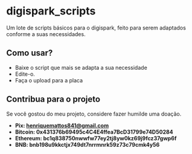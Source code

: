 # digispark_scripts
Um lote de scripts básicos para o digispark, feito para serem adaptados conforme a suas necessidades.

## Como usar?
* Baixe o script que mais se adapta a sua necessidade
* Edite-o.
* Faça o upload para a placa

## Contribua para o projeto

Se você gostou do meu projeto, considere fazer humilde uma doação.

- **Pix: <henriquemattos841@gmail.com>**
- **Bitcoin: 0x431376b69495c4C4E4ffea7BcD31799e74D50284**
- **Ethereum: bc1q838750nwwfw77ey2tj8yw0kz69j9fcz37gwp6f**
- **BNB: bnb198u9kkctjx749dt7nrrmnrk59z73c79cmk4y56**
